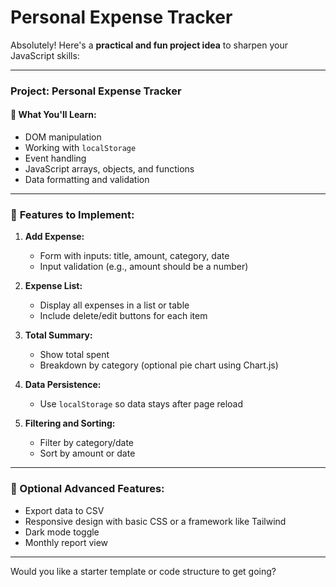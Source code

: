 # Personal Expense Tracker

Absolutely! Here's a **practical and fun project idea** to sharpen your JavaScript skills:

---

### **Project: Personal Expense Tracker**

#### 🧠 **What You'll Learn:**

- DOM manipulation
- Working with `localStorage`
- Event handling
- JavaScript arrays, objects, and functions
- Data formatting and validation

---

### 🔧 **Features to Implement:**

1. **Add Expense:**
    - Form with inputs: title, amount, category, date
    - Input validation (e.g., amount should be a number)

2. **Expense List:**
    - Display all expenses in a list or table
    - Include delete/edit buttons for each item

3. **Total Summary:**
    - Show total spent
    - Breakdown by category (optional pie chart using Chart.js)

4. **Data Persistence:**
    - Use `localStorage` so data stays after page reload

5. **Filtering and Sorting:**
    - Filter by category/date
    - Sort by amount or date

---

### 🧩 Optional Advanced Features:

- Export data to CSV
- Responsive design with basic CSS or a framework like Tailwind
- Dark mode toggle
- Monthly report view

---

Would you like a starter template or code structure to get going?
